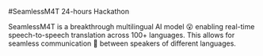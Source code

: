 #SeamlessM4T 24-hours Hackathon

SeamlessM4T is a breakthrough multilingual AI model 😮 enabling real-time speech-to-speech translation across 100+ languages. This allows for seamless communication 👥 between speakers of different languages.
